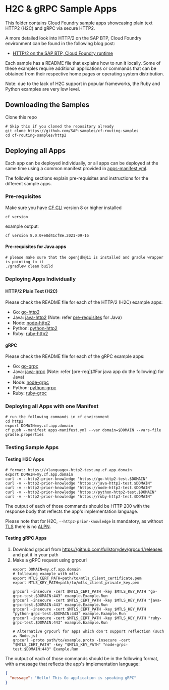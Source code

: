 # H2C & gRPC Sample Apps

This folder contains Cloud Foundry sample apps showcasing plain text HTTP2 (H2C) and gRPC via secure HTTP2.

A more detailed look into HTTP/2 on the SAP BTP, Cloud Foundry environment can be found in the following blog post:
* [HTTP/2 on the SAP BTP, Cloud Foundry runtime](https://blogs.sap.com/2022/02/16/http-2-on-sap-btp-cloud-foundry-runtime/)

Each sample has a README file that explains how to run it locally. Some of these examples require additional applications or commands that can be obtained from their respective home pages or operating system distribution.

Note: due to the lack of H2C support in popular frameworks, the Ruby and Python examples are very low level.

## Downloading the Samples

Clone this repo 

```shell
# Skip this if you cloned the repository already
git clone https://github.com/SAP-samples/cf-routing-samples
cd cf-routing-samples/http2
```

## Deploying all Apps

Each app can be deployed individually, or all apps can be deployed at the same time using a common manifest provided in [apps-manifest.yml](apps-manifest.yml).

The following sections explain pre-requisites and instructions for the different sample apps.

### Pre-requisites
Make sure you have [CF CLI](https://docs.cloudfoundry.org/cf-cli/install-go-cli.html) version 8 or higher installed

```shell
cf version
```
example output:
```plain
cf version 8.0.0+e8d41cf8e.2021-09-16
```

#### Pre-requisites for Java apps

```shell
# please make sure that the openjdk@11 is installed and gradle wrapper is pointing to it
./gradlew clean build
```

### Deploying Apps Individually

#### HTTP/2 Plain Text (H2C)
Please check the README file for each of the HTTP/2 (H2C) example apps:
* Go: [go-http2](go-http2)
* Java: [java-http2](java-http2) (Note: refer [pre-requisites](#pre-requisites-for-java-apps) for Java)
* Node: [node-http2](node-http2)
* Python: [python-http2](python-http2)
* Ruby: [ruby-http2](ruby-http2)

#### gRPC
Please check the README file for each of the gRPC example apps:
* Go: [go-grpc](go-grpc)
* Java: [java-grpc](java-grpc) (Note: refer [pre-req](#For java app do the following) for Java)
* Node: [node-grpc](node-grpc)
* Python: [python-grpc](python-grpc)
* Ruby: [ruby-grpc](ruby-grpc)

### Deploying all Apps with one Manifest
```shell
# run the following commands in cf environment
cd http2
export DOMAIN=my.cf.app.domain
cf push --manifest apps-manifest.yml --var domain=$DOMAIN --vars-file gradle.properties
```

### Testing Sample Apps

#### Testing H2C Apps
```shell
# format: https://<language>-http2-test.my.cf.app.domain
export DOMAIN=my.cf.app.domain
curl -v --http2-prior-knowledge "https://go-http2-test.$DOMAIN"
curl -v --http2-prior-knowledge "https://java-http2-test.$DOMAIN"
curl -v --http2-prior-knowledge "https://node-http2-test.$DOMAIN"
curl -v --http2-prior-knowledge "https://python-http2-test.$DOMAIN"
curl -v --http2-prior-knowledge "https://ruby-http2-test.$DOMAIN"
```

The output of each of those commands should be HTTP 200 with the response body that reflects the app's implementation language.

Please note that for H2C, `--http2-prior-knowledge` is mandatory, as without [TLS](https://en.wikipedia.org/wiki/Transport_Layer_Security) there is no [ALPN](https://en.wikipedia.org/wiki/Application-Layer_Protocol_Negotiation).

#### Testing gRPC Apps

1. Download grpcurl from https://github.com/fullstorydev/grpcurl/releases and put it in your path
2. Make a gRPC request using grpcurl
   ```shell
   export DOMAIN=my.cf.app.domain
   # following example with mtls
   export MTLS_CERT_PATH=path/to/mtls_client_certificate.pem
   export MTLS_KEY_PATH=path/to/mtls_client_private_key.pem
   
   grpcurl -insecure -cert $MTLS_CERT_PATH -key $MTLS_KEY_PATH "go-grpc-test.$DOMAIN:443" example.Example.Run
   grpcurl -insecure -cert $MTLS_CERT_PATH -key $MTLS_KEY_PATH "java-grpc-test.$DOMAIN:443" example.Example.Run
   grpcurl -insecure -cert $MTLS_CERT_PATH -key $MTLS_KEY_PATH "python-grpc-test.$DOMAIN:443" example.Example.Run
   grpcurl -insecure -cert $MTLS_CERT_PATH -key $MTLS_KEY_PATH "ruby-grpc-test.$DOMAIN:443" example.Example.Run
   
   # Alternative grpcurl for apps which don't support reflection (such as Node.js)
   grpcurl -proto path/to/example.proto -insecure -cert "$MTLS_CERT_PATH" -key "$MTLS_KEY_PATH" "node-grpc-test.$DOMAIN:443" Example.Run
   ```

The output of each of those commands should be in the following format, with a message that reflects the app's implementation language:
```json
{
  "message": "Hello! This Go application is speaking gRPC"
}
```